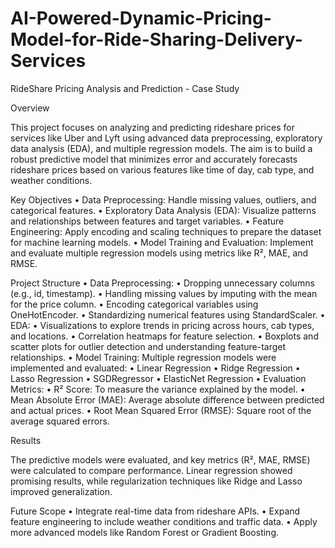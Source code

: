 # AI-Powered-Dynamic-Pricing-Model-for-Ride-Sharing-Delivery-Services


RideShare Pricing Analysis and Prediction - Case Study

Overview

This project focuses on analyzing and predicting rideshare prices for services like Uber and Lyft using advanced data preprocessing, exploratory data analysis (EDA), and multiple regression models. The aim is to build a robust predictive model that minimizes error and accurately forecasts rideshare prices based on various features like time of day, cab type, and weather conditions.

Key Objectives
	•	Data Preprocessing: Handle missing values, outliers, and categorical features.
	•	Exploratory Data Analysis (EDA): Visualize patterns and relationships between features and target variables.
	•	Feature Engineering: Apply encoding and scaling techniques to prepare the dataset for machine learning models.
	•	Model Training and Evaluation: Implement and evaluate multiple regression models using metrics like R², MAE, and RMSE.

Project Structure
	•	Data Preprocessing:
	•	Dropping unnecessary columns (e.g., id, timestamp).
	•	Handling missing values by imputing with the mean for the price column.
	•	Encoding categorical variables using OneHotEncoder.
	•	Standardizing numerical features using StandardScaler.
	•	EDA:
	•	Visualizations to explore trends in pricing across hours, cab types, and locations.
	•	Correlation heatmaps for feature selection.
	•	Boxplots and scatter plots for outlier detection and understanding feature-target relationships.
	•	Model Training:
Multiple regression models were implemented and evaluated:
	•	Linear Regression
	•	Ridge Regression
	•	Lasso Regression
	•	SGDRegressor
	•	ElasticNet Regression
	•	Evaluation Metrics:
	•	R² Score: To measure the variance explained by the model.
	•	Mean Absolute Error (MAE): Average absolute difference between predicted and actual prices.
	•	Root Mean Squared Error (RMSE): Square root of the average squared errors.

Results

The predictive models were evaluated, and key metrics (R², MAE, RMSE) were calculated to compare performance. Linear regression showed promising results, while regularization techniques like Ridge and Lasso improved generalization.

Future Scope
	•	Integrate real-time data from rideshare APIs.
	•	Expand feature engineering to include weather conditions and traffic data.
	•	Apply more advanced models like Random Forest or Gradient Boosting.



